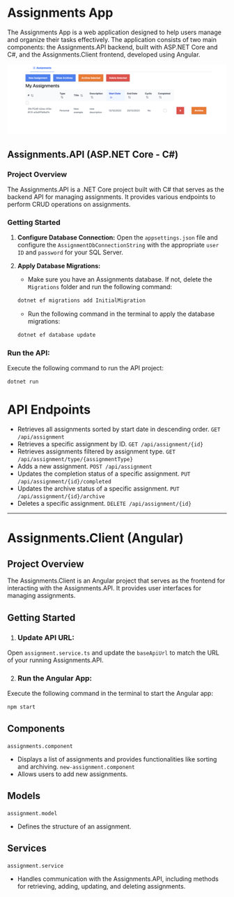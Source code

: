 # Assignments App
The Assignments App is a web application designed to help users manage and organize their tasks effectively. The application consists of two main components: the Assignments.API backend, built with ASP.NET Core and C#, and the Assignments.Client frontend, developed using Angular.

![Local Image](./Screenshot.png)


## Assignments.API (ASP.NET Core - C#)

### Project Overview
The Assignments.API is a .NET Core project built with C# that serves as the backend API for managing assignments. It provides various endpoints to perform CRUD operations on assignments.

### Getting Started

1. **Configure Database Connection:**
   Open the `appsettings.json` file and configure the `AssignmentDbConnectionString` with the appropriate `user ID` and `password` for your SQL Server.

2. **Apply Database Migrations:**
   * Make sure you have an Assignments database. If not, delete the `Migrations` folder and run the following command:
   ```bash
   dotnet ef migrations add InitialMigration
   ```
   * Run the following command in the terminal to apply the database migrations:
   ```bash
   dotnet ef database update
   ```

### Run the API:
Execute the following command to run the API project:
```bash
dotnet run
```

# API Endpoints
* Retrieves all assignments sorted by start date in descending order.
`GET /api/assignment`
* Retrieves a specific assignment by ID.
`GET /api/assignment/{id}`
* Retrieves assignments filtered by assignment type.
`GET /api/assignment/type/{assignmentType}`
* Adds a new assignment.
`POST /api/assignment`
* Updates the completion status of a specific assignment.
`PUT /api/assignment/{id}/completed`
* Updates the archive status of a specific assignment.
`PUT /api/assignment/{id}/archive`
* Deletes a specific assignment.
`DELETE /api/assignment/{id}`

___

# Assignments.Client (Angular)
## Project Overview
The Assignments.Client is an Angular project that serves as the frontend for interacting with the Assignments.API. It provides user interfaces for managing assignments.

## Getting Started
1. ### Update API URL:
Open `assignment.service.ts` and update the `baseApiUrl` to match the URL of your running Assignments.API.

2. ### Run the Angular App:
Execute the following command in the terminal to start the Angular app:
```bash
npm start
```

## Components
`assignments.component`
* Displays a list of assignments and provides functionalities like sorting and archiving.
`new-assignment.component`
* Allows users to add new assignments.
## Models
`assignment.model`
* Defines the structure of an assignment.
## Services
`assignment.service`
* Handles communication with the Assignments.API, including methods for retrieving, adding, updating, and deleting assignments.



